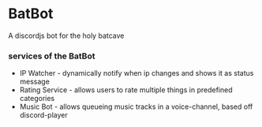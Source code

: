 # BatBot

A discordjs bot for the holy batcave

### services of the BatBot
- IP Watcher - dynamically notify when ip changes and shows it as status message
- Rating Service - allows users to rate multiple things in predefined categories
- Music Bot - allows queueing music tracks in a voice-channel, based off discord-player